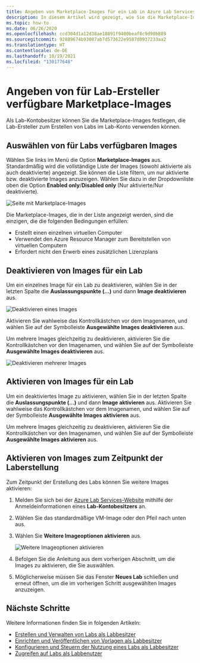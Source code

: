 ```yaml
---
title: Angeben von Marketplace-Images für ein Lab in Azure Lab Services
description: In diesem Artikel wird gezeigt, wie Sie die Marketplace-Images angeben, die Lab-Ersteller zum Erstellen von Labs in einem Lab-Konto in Azure Lab Services verwenden können.
ms.topic: how-to
ms.date: 06/26/2020
ms.openlocfilehash: ccd304d1a12d38ae18891f9400beaf8c9d90b889
ms.sourcegitcommit: 92889674b93087ab7d573622e9587d0937233aa2
ms.translationtype: HT
ms.contentlocale: de-DE
ms.lasthandoff: 10/19/2021
ms.locfileid: "130177648"
---
```

# <a name="specify-marketplace-images-available-to-lab-creators"></a>Angeben von für Lab-Ersteller verfügbare Marketplace-Images
Als Lab-Kontobesitzer können Sie die Marketplace-Images festlegen, die Lab-Ersteller zum Erstellen von Labs im Lab-Konto verwenden können. 

## <a name="select-images-available-for-labs"></a>Auswählen von für Labs verfügbaren Images
Wählen Sie links im Menü die Option **Marketplace-Images** aus. Standardmäßig wird die vollständige Liste der Images (sowohl aktivierte als auch deaktivierte) angezeigt. Sie können die Liste filtern, um nur aktivierte bzw. deaktivierte Images anzuzeigen. Wählen Sie dazu in der Dropdownliste oben die Option **Enabled only**/**Disabled only** (Nur aktivierte/Nur deaktivierte). 
    
![Seite mit Marketplace-Images](./media/tutorial-setup-lab-account/marketplace-images-page.png)

Die Marketplace-Images, die in der Liste angezeigt werden, sind die einzigen, die die folgenden Bedingungen erfüllen:
    
- Erstellt einen einzelnen virtuellen Computer
- Verwendet den Azure Resource Manager zum Bereitstellen von virtuellen Computern
- Erfordert nicht den Erwerb eines zusätzlichen Lizenzplans

## <a name="disable-images-for-a-lab"></a>Deaktivieren von Images für ein Lab 
Um ein einzelnes Image für ein Lab zu deaktivieren, wählen Sie in der letzten Spalte die **Auslassungspunkte (...)** und dann **Image deaktivieren** aus. 

![Deaktivieren eines Images](./media/tutorial-setup-lab-account/disable-one-image.png) 

Aktivieren Sie wahlweise das Kontrollkästchen vor dem Imagenamen, und wählen Sie auf der Symbolleiste **Ausgewählte Images deaktivieren** aus. 

Um mehrere Images gleichzeitig zu deaktivieren, aktivieren Sie die Kontrollkästchen vor den Imagenamen, und wählen Sie auf der Symbolleiste **Ausgewählte Images deaktivieren** aus. 

![Deaktivieren mehrerer Images](./media/tutorial-setup-lab-account/disable-multiple-images.png) 


## <a name="enable-images-for-a-lab"></a>Aktivieren von Images für ein Lab
Um ein deaktiviertes Image zu aktivieren, wählen Sie in der letzten Spalte die **Auslassungspunkte (...)** und dann **Image aktivieren** aus. Aktivieren Sie wahlweise das Kontrollkästchen vor dem Imagenamen, und wählen Sie auf der Symbolleiste **Ausgewählte Images aktivieren** aus. 

Um mehrere Images gleichzeitig zu deaktivieren, aktivieren Sie die Kontrollkästchen vor den Imagenamen, und wählen Sie auf der Symbolleiste **Ausgewählte Images aktivieren** aus. 

## <a name="enable-images-at-the-time-of-lab-creation"></a>Aktivieren von Images zum Zeitpunkt der Laberstellung
Zum Zeitpunkt der Erstellung des Labs können Sie weitere Images aktivieren: 

1. Melden Sie sich bei der [Azure Lab Services-Website](https://labs.azure.com) mithilfe der Anmeldeinformationen eines **Lab-Kontobesitzers** an.
2. Wählen Sie das standardmäßige VM-Image oder den Pfeil nach unten aus. 
3. Wählen Sie **Weitere Imageoptionen aktivieren** aus. 

    ![Weitere Imageoptionen aktivieren](./media/specify-marketplace-images/enable-more-images-menu.png)
4. Befolgen Sie die Anleitung aus dem vorherigen Abschnitt, um die Images zu aktivieren, die Sie auswählen. 
5. Möglicherweise müssen Sie das Fenster **Neues Lab** schließen und erneut öffnen, um die im vorherigen Schritt ausgewählten Images anzuzeigen. 



## <a name="next-steps"></a>Nächste Schritte
Weitere Informationen finden Sie in folgenden Artikeln:

- [Erstellen und Verwalten von Labs als Labbesitzer](how-to-manage-classroom-labs.md)
- [Einrichten und Veröffentlichen von Vorlagen als Labbesitzer](how-to-create-manage-template.md)
- [Konfigurieren und Steuern der Nutzung eines Labs als Labbesitzer](how-to-configure-student-usage.md)
- [Zugreifen auf Labs als Labbenutzer](how-to-use-classroom-lab.md)
